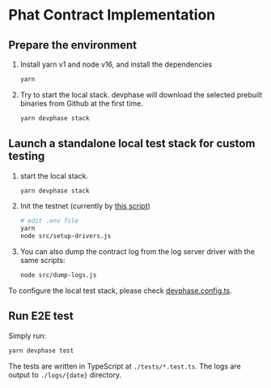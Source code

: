# Phat Contract Implementation

## Prepare the environment

1. Install yarn v1 and node v16, and install the dependencies

    ```bash
    yarn
    ```

2. Try to start the local stack. devphase will download the selected prebuilt binaries from Github at the first time.

    ```bash
    yarn devphase stack
    ```

## Launch a standalone local test stack for custom testing

1. start the local stack.

    ```bash
    yarn devphase stack
    ```

2. Init the testnet (currently by [this script](https://github.com/shelvenzhou/phala-blockchain-setup))

    ```bash
    # edit .env file
    yarn
    node src/setup-drivers.js
    ```

3. You can also dump the contract log from the log server driver with the same scripts:

    ```bash
    node src/dump-logs.js
    ```

To configure the local test stack, please check [devphase.config.ts](./devphase.config.ts).

## Run E2E test

Simply run:

```bash
yarn devphase test
```

The tests are written in TypeScript at `./tests/*.test.ts`. The logs are output to `./logs/{date}`
directory.
